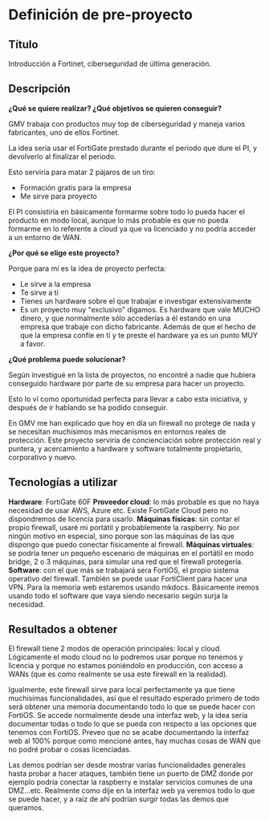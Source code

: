 # Definición de pre-proyecto

## Título

Introducción a Fortinet, ciberseguridad de última generación.

## Descripción

**¿Qué se quiere realizar? ¿Qué objetivos se quieren conseguir?**

GMV trabaja con productos muy top de ciberseguridad y maneja varios fabricantes, uno de ellos Fortinet.

La idea sería usar el FortiGate prestado durante el periodo que dure el PI, y devolverlo al finalizar el periodo.

Esto serviría para matar 2 pájaros de un tiro:

* Formación gratis para la empresa
* Me sirve para proyecto

El PI consistiría en básicamente formarme sobre todo lo pueda hacer el producto en modo local, aunque lo más probable es que no pueda formarme en lo referente a cloud ya que va licenciado y no podría acceder a un entorno de WAN.

**¿Por qué se elige este proyecto?**

Porque para mí es la idea de proyecto perfecta:

* Le sirve a la empresa
* Te sirve a tí
* Tienes un hardware sobre el que trabajar e investigar extensivamente
* Es un proyecto muy "exclusivo" digamos. Es hardware que vale MUCHO dinero, y que normalmente sólo accederías a él estando en una empresa que trabaje con dicho fabricante. Además de que el hecho de que la empresa confíe en tí y te preste el hardware ya es un punto MUY a favor.

**¿Qué problema puede solucionar?**

Según investigué en la lista de proyectos, no encontré a nadie que hubiera conseguido hardware por parte de su empresa para hacer un proyecto.

Esto lo ví como oportunidad perfecta para llevar a cabo esta iniciativa, y después de ir hablando se ha podido conseguir.

En GMV me han explicado que hoy en día un firewall no protege de nada y se necesitan muchísimos más mecanismos en entornos reales de protección. Este proyecto serviría de concienciación sobre protección real y puntera, y acercamiento a hardware y software totalmente propietario, corporativo y nuevo.

## Tecnologías a utilizar

**Hardware**: FortiGate 60F
**Proveedor cloud**: lo más probable es que no haya necesidad de usar AWS, Azure etc. Existe FortiGate Cloud pero no dispondremos de licencia para usarlo.
**Máquinas físicas**: sin contar el propio firewall, usaré mi portátil y probablemente la raspberry. No por ningún motivo en especial, sino porque son las máquinas de las que dispongo que puedo conectar físicamente al firewall.
**Máquinas virtuales**: se podría tener un pequeño escenario de máquinas en el portátil en modo bridge, 2 o 3 máquinas, para simular una red que el firewall protegería.
**Software**: con el que más se trabajará sera FortiOS, el propio sistema operativo del firewall. También se puede usar FortiClient para hacer una VPN. Para la memoria web estaremos usando mkdocs. Básicamente iremos usando todo el software que vaya siendo necesario según surja la necesidad.

## Resultados a obtener

El firewall tiene 2 modos de operación principales: local y cloud. Lógicamente el modo cloud no lo podremos usar porque no tenemos y licencia y porque no estamos poniéndolo en producción, con acceso a WANs (que es como realmente se usa este firewall en la realidad).

Igualmente, este firewall sirve para local perfectamente ya que tiene muchísimas funcionalidades, así que el resultado esperado primero de todo será obtener una memoria documentando todo lo que se puede hacer con FortiOS. Se accede normalmente desde una interfaz web, y la idea sería documentar todas o todo lo que se pueda con respecto a las opciones que tenemos con FortiOS. Preveo que no se acabe documentando la interfaz web al 100% porque como mencioné antes, hay muchas cosas de WAN que no podré probar o cosas licenciadas.

Las demos podrían ser desde mostrar varias funcionalidades generales hasta probar a hacer ataques, también tiene un puerto de DMZ donde por ejemplo podría conectar la raspberry e instalar servicios comunes de una DMZ...etc. Realmente como dije en la interfaz web ya veremos todo lo que se puede hacer, y a raíz de ahí podrían surgir todas las demos que queramos.

